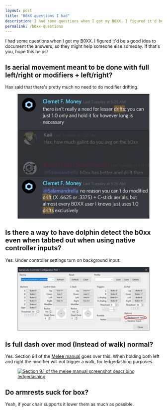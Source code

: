 ```yaml
---
layout: post
title: "B0XX questions I had"
description: I had some questions when I got my B0XX. I figured it'd be a good idea to document the answers, so they might help someone else someday.
permalink: /b0xx-questions
---
```


I had some questions when I got my B0XX. I figured it'd be a good idea to document the answers, so they might help someone else someday. If that's you, hope this helps!

## Is aerial movement meant to be done with full left/right or modifiers + left/right?

Hax said that there's pretty much no need to do modifier drifting.

<figure>
  <a href="/assets/images/posts/2019-08-01-B0XX-questions/hax-drift-response.png" target="_blank">
    <img src="/assets/images/posts/2019-08-01-B0XX-questions/hax-drift-response.png" alt="Hax saying that there's no need for lesser drifts, full left/right will do" />
  </a>
</figure>

## Is there a way to have dolphin detect the b0xx even when tabbed out when using native controller inputs?

Yes. Under controller settings turn on background input:

<figure>
  <a href="/assets/images/posts/2019-08-01-B0XX-questions/controller-background-input.png" target="_blank">
    <img src="/assets/images/posts/2019-08-01-B0XX-questions/controller-background-input.png" alt="Turning on background input over controller configuration settings" />
  </a>
</figure>

## Is full dash over mod (Instead of walk) normal?

Yes. Section 9.1 of the [Melee manual](https://drive.google.com/file/d/19N_qIS5ummLIFJF-00w72lxOuE3tHMqX/view) goes over this. When holding both left and right the modifier will not trigger a walk, for ledgedashing purposes.

<figure>
  <a href="/assets/images/posts/2019-08-01-B0XX-questions/manual-9.1.png" target="_blank">
    <img src="/assets/images/posts/2019-08-01-B0XX-questions/manual-9.1.png" alt="Section 9.1 of the melee manual screenshot describing ledgedashing" />
  </a>
</figure>

## Do armrests suck for box?

Yeah, if your chair supports it lower them as much as possible.
